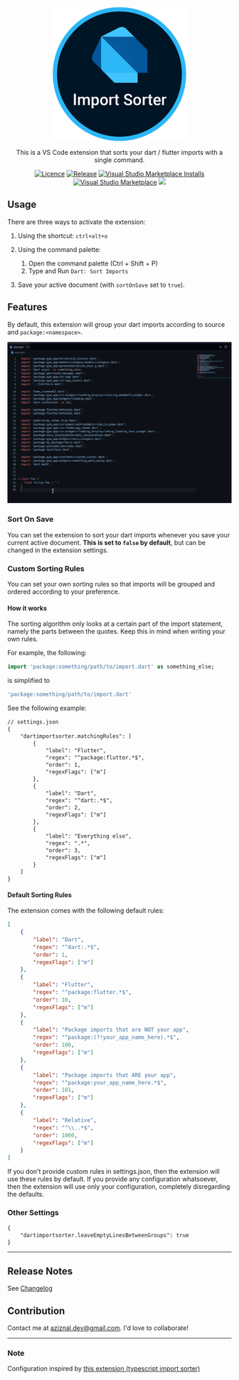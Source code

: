 <p align="center">
   <img src="icon.png" width="300px" style="margin: auto">
</p>

<p align="center">
This is a VS Code extension that sorts your dart / flutter imports with a single command.
</p>

<p align="center">
    <a href="https://github.com/aziznal/dart-import-sorter/blob/main/LICENSE"><img src="https://img.shields.io/github/license/aziznal/dart-import-sorter" alt="Licence"></a>
    <a href="https://GitHub.com/aziznal/dart-import-sorter/releases/"><img src="https://img.shields.io/github/release/aziznal/dart-import-sorter" alt="Release"></a>
    <a href="https://marketplace.visualstudio.com/items?itemName=aziznal.dart-import-sorter"><img src="https://vsmarketplacebadge.apphb.com/installs-short/aziznal.dart-import-sorter.svg?style=flat" alt="Visual Studio Marketplace Installs"></a>
    <a href="https://marketplace.visualstudio.com/items?itemName=aziznal.dart-import-sorter"><img src="https://vsmarketplacebadge.apphb.com/version/aziznal.dart-import-sorter.svg" alt="Visual Studio Marketplace"></a>
    <a href="https://github.com/aziznal/dart-import-sorter/actions/workflows/test.yaml"><img src="https://github.com/aziznal/dart-import-sorter/actions/workflows/test.yaml/badge.svg"></a>
</p>

## Usage

There are three ways to activate the extension:

1. Using the shortcut: `ctrl+alt+o`

2. Using the command palette:

    1. Open the command palette (Ctrl + Shift + P)
    2. Type and Run `Dart: Sort Imports`

3. Save your active document (with `sortOnSave` set to `true`).

## Features

By default, this extension will group your dart imports according to source and `package:<namespace>`.

![Demo](demo/dart-import-sorter-demo.gif)

### Sort On Save

You can set the extension to sort your dart imports whenever you save your
current active document. **This is set to `false` by default**, but can be changed in the extension settings.

### Custom Sorting Rules

You can set your own sorting rules so that imports will be grouped and ordered according to your preference.

#### How it works

The sorting algorithm only looks at a certain part of the import statement, namely the parts between the quotes. Keep this in mind when writing your own rules.

For example, the following:

```dart
import 'package:something/path/to/import.dart' as something_else;
```

is simplified to

```dart
'package:something/path/to/import.dart'
```

See the following example:

```jsonc
// settings.json
{
    "dartimportsorter.matchingRules": [
        {
            "label": "Flutter",
            "regex": "^package:flutter.*$",
            "order": 1,
            "regexFlags": ["m"]
        },
        {
            "label": "Dart",
            "regex": "^dart:.*$",
            "order": 2,
            "regexFlags": ["m"]
        },
        {
            "label": "Everything else",
            "regex": ".*",
            "order": 3,
            "regexFlags": ["m"]
        }
    ]
}
```

#### Default Sorting Rules

The extension comes with the following default rules:

```json
[
    {
        "label": "Dart",
        "regex": "^dart:.*$",
        "order": 1,
        "regexFlags": ["m"]
    },
    {
        "label": "Flutter",
        "regex": "^package:flutter.*$",
        "order": 10,
        "regexFlags": ["m"]
    },
    {
        "label": "Package imports that are NOT your app",
        "regex": "^package:(?!your_app_name_here).*$",
        "order": 100,
        "regexFlags": ["m"]
    },
    {
        "label": "Package imports that ARE your app",
        "regex": "^package:your_app_name_here.*$",
        "order": 101,
        "regexFlags": ["m"]
    },
    {
        "label": "Relative",
        "regex": "^\\..*$",
        "order": 1000,
        "regexFlags": ["m"]
    }
]
```

If you don't provide custom rules in settings.json, then the extension will use these rules by default. If you provide any configuration whatsoever, then the extension will use only your configuration, completely disregarding the defaults.

### Other Settings

```jsonc
{
    "dartimportsorter.leaveEmptyLinesBetweenGroups": true
}
```

---

## Release Notes

See [Changelog](./CHANGELOG.md)

## Contribution

Contact me at aziznal.dev@gmail.com. I'd love to collaborate!

---

### Note

Configuration inspired by [this extension (typescript import sorter)](https://github.com/SoominHan/import-sorter)
